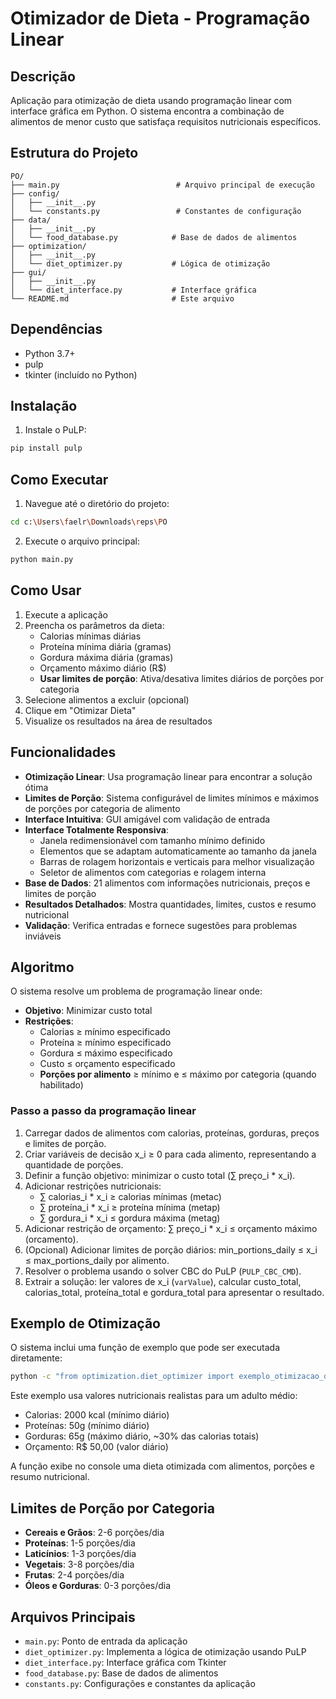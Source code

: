 # Otimizador de Dieta - Programação Linear

## Descrição
Aplicação para otimização de dieta usando programação linear com interface gráfica em Python. O sistema encontra a combinação de alimentos de menor custo que satisfaça requisitos nutricionais específicos.

## Estrutura do Projeto
```
PO/
├── main.py                          # Arquivo principal de execução
├── config/
│   ├── __init__.py
│   └── constants.py                 # Constantes de configuração
├── data/
│   ├── __init__.py
│   └── food_database.py            # Base de dados de alimentos
├── optimization/
│   ├── __init__.py
│   └── diet_optimizer.py           # Lógica de otimização
├── gui/
│   ├── __init__.py
│   └── diet_interface.py           # Interface gráfica
└── README.md                       # Este arquivo
```

## Dependências
- Python 3.7+
- pulp
- tkinter (incluído no Python)

## Instalação
1. Instale o PuLP:
```bash
pip install pulp
```

## Como Executar
1. Navegue até o diretório do projeto:
```bash
cd c:\Users\faelr\Downloads\reps\PO
```

2. Execute o arquivo principal:
```bash
python main.py
```

## Como Usar
1. Execute a aplicação
2. Preencha os parâmetros da dieta:
   - Calorias mínimas diárias
   - Proteína mínima diária (gramas)
   - Gordura máxima diária (gramas)
   - Orçamento máximo diário (R$)
   - **Usar limites de porção**: Ativa/desativa limites diários de porções por categoria
3. Selecione alimentos a excluir (opcional)
4. Clique em "Otimizar Dieta"
5. Visualize os resultados na área de resultados

## Funcionalidades
- **Otimização Linear**: Usa programação linear para encontrar a solução ótima
- **Limites de Porção**: Sistema configurável de limites mínimos e máximos de porções por categoria de alimento
- **Interface Intuitiva**: GUI amigável com validação de entrada
- **Interface Totalmente Responsiva**: 
  - Janela redimensionável com tamanho mínimo definido
  - Elementos que se adaptam automaticamente ao tamanho da janela
  - Barras de rolagem horizontais e verticais para melhor visualização
  - Seletor de alimentos com categorias e rolagem interna
- **Base de Dados**: 21 alimentos com informações nutricionais, preços e limites de porção
- **Resultados Detalhados**: Mostra quantidades, limites, custos e resumo nutricional
- **Validação**: Verifica entradas e fornece sugestões para problemas inviáveis

## Algoritmo
O sistema resolve um problema de programação linear onde:
- **Objetivo**: Minimizar custo total
- **Restrições**: 
  - Calorias ≥ mínimo especificado
  - Proteína ≥ mínimo especificado
  - Gordura ≤ máximo especificado
  - Custo ≤ orçamento especificado
  - **Porções por alimento** ≥ mínimo e ≤ máximo por categoria (quando habilitado)

### Passo a passo da programação linear
1. Carregar dados de alimentos com calorias, proteínas, gorduras, preços e limites de porção.
2. Criar variáveis de decisão x_i ≥ 0 para cada alimento, representando a quantidade de porções.
3. Definir a função objetivo: minimizar o custo total (∑ preço_i * x_i).
4. Adicionar restrições nutricionais:
   - ∑ calorias_i * x_i ≥ calorias mínimas (metac)
   - ∑ proteína_i * x_i ≥ proteína mínima (metap)
   - ∑ gordura_i * x_i ≤ gordura máxima (metag)
5. Adicionar restrição de orçamento: ∑ preço_i * x_i ≤ orçamento máximo (orcamento).
6. (Opcional) Adicionar limites de porção diários: min_portions_daily ≤ x_i ≤ max_portions_daily por alimento.
7. Resolver o problema usando o solver CBC do PuLP (`PULP_CBC_CMD`).
8. Extrair a solução: ler valores de x_i (`varValue`), calcular custo_total, calorias_total, proteína_total e gordura_total para apresentar o resultado.

## Exemplo de Otimização
O sistema inclui uma função de exemplo que pode ser executada diretamente:

```bash
python -c "from optimization.diet_optimizer import exemplo_otimizacao_dieta; exemplo_otimizacao_dieta()"
```

Este exemplo usa valores nutricionais realistas para um adulto médio:
- Calorias: 2000 kcal (mínimo diário)
- Proteínas: 50g (mínimo diário)
- Gorduras: 65g (máximo diário, ~30% das calorias totais)
- Orçamento: R$ 50,00 (valor diário)

A função exibe no console uma dieta otimizada com alimentos, porções e resumo nutricional.

## Limites de Porção por Categoria
- **Cereais e Grãos**: 2-6 porções/dia
- **Proteínas**: 1-5 porções/dia
- **Laticínios**: 1-3 porções/dia
- **Vegetais**: 3-8 porções/dia
- **Frutas**: 2-4 porções/dia
- **Óleos e Gorduras**: 0-3 porções/dia

## Arquivos Principais
- `main.py`: Ponto de entrada da aplicação
- `diet_optimizer.py`: Implementa a lógica de otimização usando PuLP
- `diet_interface.py`: Interface gráfica com Tkinter
- `food_database.py`: Base de dados de alimentos
- `constants.py`: Configurações e constantes da aplicação
